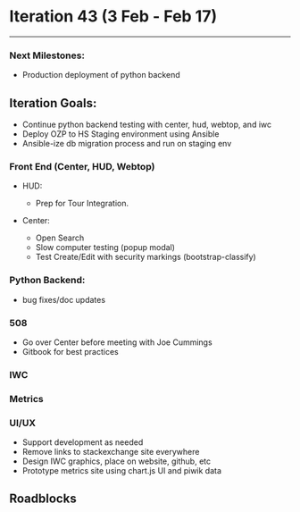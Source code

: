# Iteration 43 (3 Feb - Feb 17)

*** 
### Next Milestones:
* Production deployment of python backend

## Iteration Goals:
* Continue python backend testing with center, hud, webtop, and iwc
* Deploy OZP to HS Staging environment using Ansible
* Ansible-ize db migration process and run on staging env

### Front End (Center, HUD, Webtop)

* HUD:
  * Prep for Tour Integration.

* Center:
  * Open Search
  * Slow computer testing (popup modal)
  * Test Create/Edit with security markings (bootstrap-classify)  

### Python Backend:
* bug fixes/doc updates

### 508 
* Go over Center before meeting with Joe Cummings 
* Gitbook for best practices

### IWC

### Metrics

### UI/UX
* Support development as needed
* Remove links to stackexchange site everywhere
* Design IWC graphics, place on website, github, etc
* Prototype metrics site using chart.js UI and piwik data

## Roadblocks